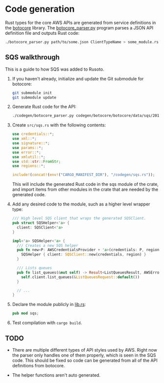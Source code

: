 # Code generation

Rust types for the core AWS APIs are generated from service definitions in the
[botocore](https://github.com/boto/botocore) library. The [botocore_parser.py](botocore_parser.py)
program parses a JSON API definition file and outputs Rust code:

```bash
./botocore_parser.py path/to/some.json ClientTypeName > some_module.rs
```

## SQS walkthrough

This is a guide to how SQS was added to Rusoto.

1.  If you haven't already, initialize and update the Git submodule for botocore:

    ```bash
    git submodule init
    git submodule update
    ```

2.  Generate Rust code for the API:

    ```bash
    ./codegen/botocore_parser.py codegen/botocore/botocore/data/sqs/2012-11-05/service-2.json SQSClient > codegen/sqs.rs
    ```

3.  Create `src/sqs.rs` with the following contents:

    ```rust
    use credentials::*;
    use xml::*;
    use signature::*;
    use params::*;
    use error::*;
    use xmlutil::*;
    use std::str::FromStr;
    use regions::*;

    include!(concat!(env!("CARGO_MANIFEST_DIR"), "/codegen/sqs.rs"));
    ```

    This will include the generated Rust code in the sqs module of the crate, and import items
    from other modules in the crate that are needed by the generated code.

4.  Add any desired code to the module, such as a higher level wrapper type:

    ```rust
    /// High level SQS client that wraps the generated SQSClient.
    pub struct SQSHelper<'a> {
      client: SQSClient<'a>
    }

    impl<'a> SQSHelper<'a> {
      /// Creates a new SQS helper
      pub fn new<P: AWSCredentialsProvider + 'a>(credentials: P, region:&'a Region) -> SQSHelper<'a> {
        SQSHelper { client: SQSClient::new(credentials, region) }
      }

      /// Lists queues
      pub fn list_queues(&mut self) -> Result<ListQueuesResult, AWSError> {
        self.client.list_queues(&ListQueuesRequest::default())
      }

      // ...
    }
    ```

5.  Declare the module publicly in [lib.rs](../src/lib.rs):

    ```rust
    pub mod sqs;
    ```

6.  Test compilation with `cargo build`.

## TODO

* There are multiple different types of API styles used by AWS.  Right now the parser
only handles one of them properly, which is seen in the SQS code.  This should be
fixed so code can be generated from all of the API definitions from botocore.

* The helper functions aren't auto generated.
